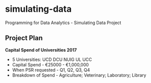 # simulating-data
Programming for Data Analytics - Simulating Data Project

## Project Plan

**Capital Spend of Universities 2017**

* 5 Universities: UCD DCU NUIG UL UCC <br>
* Capital Spend - €25000 - €1,000,000 <br>
* When PSR requested - Q1, Q2, Q3, Q4 <br>
* Breakdown of Spend - Agriculture; Veterinary; Laboratory; Library <br>

